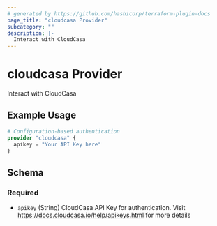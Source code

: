 ```yaml
---
# generated by https://github.com/hashicorp/terraform-plugin-docs
page_title: "cloudcasa Provider"
subcategory: ""
description: |-
  Interact with CloudCasa
---
```


# cloudcasa Provider

Interact with CloudCasa

## Example Usage

```terraform
# Configuration-based authentication
provider "cloudcasa" {
  apikey = "Your API Key here"
}
```

<!-- schema generated by tfplugindocs -->
## Schema

### Required

- `apikey` (String) CloudCasa API Key for authentication. Visit https://docs.cloudcasa.io/help/apikeys.html for more details
